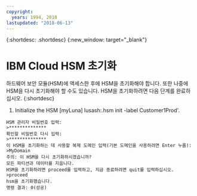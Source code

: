```yaml
---
copyright:
  years: 1994, 2018
lastupdated: "2018-06-13"
---
```


{:shortdesc: .shortdesc}
{:new_window: target="_blank"}

# IBM Cloud HSM 초기화

하드웨어 보안 모듈(HSM)에 액세스한 후에 HSM을 초기화해야 합니다. 또한 나중에 HSM을 다시 초기화해야 할 수도 있습니다. HSM을 초기화하려면 다음 단계를 완료하십시오.
{:shortdesc}

1. Initialize the HSM [myLuna] lusash:.hsm init -label Customer1Prod'.
```
HSM 관리자 비밀번호 입력:
>**************
확인할 비밀번호 다시 입력:
>**************
이 HSM을 초기화하는 데 사용할 복제 도메인 입력(기본 도메인을 사용하려면 Enter 누름):
>MyDomain
주의: 이 HSM을 다시 초기화하시겠습니까?
모든 파티션과 데이터를 지웁니다.
HSM을 초기화하려면 proceed를 입력하고, 지금 종료하려면 quit를 입력하십시오.
>proceed
hsm을 초기화했습니다.
명령 결과: 0(성공)
```
